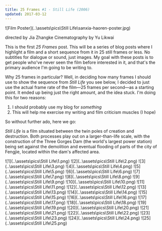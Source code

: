 ```yaml
---
title: 25 Frames #1 - Still Life (2006)
updated: 2017-03-12
---
```


![Film Poster](..\assets\pics\Still Life\sanxia-haoren-poster.jpg)

directed by Jia Zhangke
Cinematography by Yu Likwai

This is the first *25 Frames* post. This will be a series of blog posts where I highlight a film and a short sequence from it in 25 still frames or less. No subtitles for dialogue or sound, just images. My goal with these posts is to get people who've never seen the film before interested in it, and that's the primary audience I'm going to be writing to.

Why 25 frames in particular? Well, in deciding how many frames I should use to show the sequence from *Still Life* you see below, I decided to just use the actual frame rate of the film—25 frames per second—as a starting point. It ended up being just the right amount, and the idea stuck. I'm doing this for two reasons:

1. I should probably use my blog for *something*
2. This will help me exercise my writing and film criticism muscles (I hope)

So without further ado, here we go:

*Still Life* is a film situated between the twin poles of creation and destruction. Both processes play out on a larger-than-life scale, with the construction of the Three Gorges Dam (the world's largest power station) being set against the demolition and eventual flooding of parts of the city of Fengjie, located within the dam's affected area.

![1](..\assets\pics\Still Life\1.png)
![2](..\assets\pics\Still Life\2.png)
![3](..\assets\pics\Still Life\3.png)
![4](..\assets\pics\Still Life\4.png)
![5](..\assets\pics\Still Life\5.png)
![6](..\assets\pics\Still Life\6.png)
![7](..\assets\pics\Still Life\7.png)
![8](..\assets\pics\Still Life\8.png)
![9](..\assets\pics\Still Life\9.png)
![10](..\assets\pics\Still Life\10.png)
![11](..\assets\pics\Still Life\11.png)
![12](..\assets\pics\Still Life\12.png)
![13](..\assets\pics\Still Life\13.png)
![14](..\assets\pics\Still Life\14.png)
![15](..\assets\pics\Still Life\15.png)
![16](..\assets\pics\Still Life\16.png)
![17](..\assets\pics\Still Life\17.png)
![18](..\assets\pics\Still Life\18.png)
![19](..\assets\pics\Still Life\19.png)
![20](..\assets\pics\Still Life\20.png)
![21](..\assets\pics\Still Life\21.png)
![22](..\assets\pics\Still Life\22.png)
![23](..\assets\pics\Still Life\23.png)
![24](..\assets\pics\Still Life\24.png)
![25](..\assets\pics\Still Life\25.png)